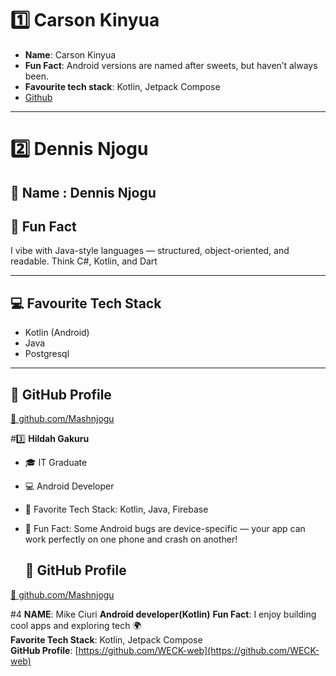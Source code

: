 # 1️⃣ Carson Kinyua
- __Name__: Carson Kinyua
- __Fun Fact__: Android versions are named after sweets, but haven’t always been.
- __Favourite tech stack__: Kotlin, Jetpack Compose
- [Github](https://github.com/carsonkinyua)
---

# 2️⃣ Dennis Njogu

## 👤 Name : Dennis Njogu

## 🧠 Fun Fact
 I vibe with Java-style languages — structured, object-oriented, and readable. Think C#, Kotlin, and Dart

---

## 💻 Favourite Tech Stack
- Kotlin (Android)
- Java
- Postgresql

---

## 🔗 GitHub Profile
[🔗 github.com/Mashnjogu](https://github.com/Mashnjogu)


#3️⃣ **Hildah Gakuru**

- 🎓 IT Graduate  
- 💻 Android Developer  
- 🌟 Favorite Tech Stack: Kotlin, Java, Firebase  
- 🐞 Fun Fact: Some Android bugs are device-specific — your app can work perfectly on one phone and crash on another!  

  ## 🔗 GitHub Profile
[🔗 github.com/Mashnjogu](https://github.com/HildahWG)



 #4 **NAME**: Mike Ciuri
 **Android developer(Kotlin)**
 **Fun Fact**: I enjoy building cool apps and exploring tech 🌍  
**Favorite Tech Stack**: Kotlin, Jetpack Compose  
**GitHub Profile**: [https://github.com/WECK-web](https://github.com/WECK-web)
